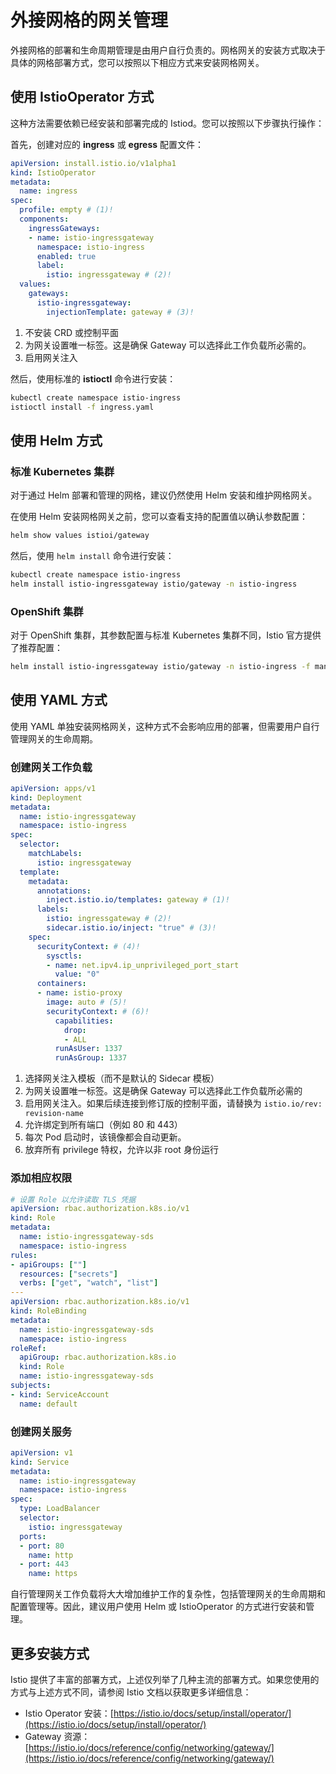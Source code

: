 # 外接网格的网关管理

外接网格的部署和生命周期管理是由用户自行负责的。网格网关的安装方式取决于具体的网格部署方式，您可以按照以下相应方式来安装网格网关。

## 使用 IstioOperator 方式

这种方法需要依赖已经安装和部署完成的 Istiod。您可以按照以下步骤执行操作：

首先，创建对应的 __ingress__ 或 __egress__ 配置文件：

```yaml title="ingress.yaml"
apiVersion: install.istio.io/v1alpha1
kind: IstioOperator
metadata:
  name: ingress
spec:
  profile: empty # (1)!
  components:
    ingressGateways:
    - name: istio-ingressgateway
      namespace: istio-ingress
      enabled: true
      label:
        istio: ingressgateway # (2)!
  values:
    gateways:
      istio-ingressgateway:
        injectionTemplate: gateway # (3)!
```

1. 不安装 CRD 或控制平面
2. 为网关设置唯一标签。这是确保 Gateway 可以选择此工作负载所必需的。
3. 启用网关注入

然后，使用标准的 __istioctl__ 命令进行安装：

```bash
kubectl create namespace istio-ingress
istioctl install -f ingress.yaml
```

## 使用 Helm 方式

### 标准 Kubernetes 集群

对于通过 Helm 部署和管理的网格，建议仍然使用 Helm 安装和维护网格网关。

在使用 Helm 安装网格网关之前，您可以查看支持的配置值以确认参数配置：

```bash
helm show values istioi/gateway
```

然后，使用 `helm install` 命令进行安装：

```bash
kubectl create namespace istio-ingress
helm install istio-ingressgateway istio/gateway -n istio-ingress
```

### OpenShift 集群

对于 OpenShift 集群，其参数配置与标准 Kubernetes 集群不同，Istio 官方提供了推荐配置：

```bash
helm install istio-ingressgateway istio/gateway -n istio-ingress -f manifests/charts/gateway/openshift-values.yaml
```

## 使用 YAML 方式

使用 YAML 单独安装网格网关，这种方式不会影响应用的部署，但需要用户自行管理网关的生命周期。

### 创建网关工作负载

```yaml
apiVersion: apps/v1
kind: Deployment
metadata:
  name: istio-ingressgateway
  namespace: istio-ingress
spec:
  selector:
    matchLabels:
      istio: ingressgateway
  template:
    metadata:
      annotations:
        inject.istio.io/templates: gateway # (1)!
      labels:
        istio: ingressgateway # (2)!
        sidecar.istio.io/inject: "true" # (3)!
    spec:
      securityContext: # (4)!
        sysctls:
        - name: net.ipv4.ip_unprivileged_port_start
          value: "0"
      containers:
      - name: istio-proxy
        image: auto # (5)!
        securityContext: # (6)!
          capabilities:
            drop:
            - ALL
          runAsUser: 1337
          runAsGroup: 1337
```

1. 选择网关注入模板（而不是默认的 Sidecar 模板）
2. 为网关设置唯一标签。这是确保 Gateway 可以选择此工作负载所必需的
3. 启用网关注入。如果后续连接到修订版的控制平面，请替换为 `istio.io/rev: revision-name`
4. 允许绑定到所有端口（例如 80 和 443）
5. 每次 Pod 启动时，该镜像都会自动更新。
6. 放弃所有 privilege 特权，允许以非 root 身份运行

### 添加相应权限

```yaml
# 设置 Role 以允许读取 TLS 凭据
apiVersion: rbac.authorization.k8s.io/v1
kind: Role
metadata:
  name: istio-ingressgateway-sds
  namespace: istio-ingress
rules:
- apiGroups: [""]
  resources: ["secrets"]
  verbs: ["get", "watch", "list"]
---
apiVersion: rbac.authorization.k8s.io/v1
kind: RoleBinding
metadata:
  name: istio-ingressgateway-sds
  namespace: istio-ingress
roleRef:
  apiGroup: rbac.authorization.k8s.io
  kind: Role
  name: istio-ingressgateway-sds
subjects:
- kind: ServiceAccount
  name: default
```

### 创建网关服务

```yaml
apiVersion: v1
kind: Service
metadata:
  name: istio-ingressgateway
  namespace: istio-ingress
spec:
  type: LoadBalancer
  selector:
    istio: ingressgateway
  ports:
  - port: 80
    name: http
  - port: 443
    name: https
```

自行管理网关工作负载将大大增加维护工作的复杂性，包括管理网关的生命周期和配置管理等。因此，建议用户使用 Helm 或 IstioOperator 的方式进行安装和管理。

## 更多安装方式

Istio 提供了丰富的部署方式，上述仅列举了几种主流的部署方式。如果您使用的方式与上述方式不同，请参阅 Istio 文档以获取更多详细信息：

* Istio Operator 安装：[https://istio.io/docs/setup/install/operator/](https://istio.io/docs/setup/install/operator/)
* Gateway 资源：[https://istio.io/docs/reference/config/networking/gateway/](https://istio.io/docs/reference/config/networking/gateway/)
